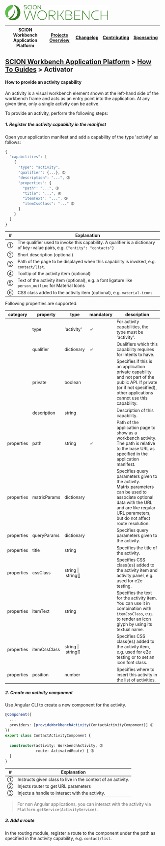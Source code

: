 <a href="/docs/site/application-platform/README.md"><img src="/resources/branding/scion-workbench-banner.svg" height="50" alt="SCION Workbench Application Platform"></a>

| SCION Workbench Application Platform | [Projects Overview][menu-projects-overview] | [Changelog][menu-changelog] | [Contributing][menu-contributing] | [Sponsoring][menu-sponsoring] |  
| --- | --- | --- | --- | --- |

## [SCION Workbench Application Platform][menu-home] > [How To Guides][menu-how-to] > Activator

#### How to provide an activity capability
An activity is a visual workbench element shown at the left-hand side of the workbench frame and acts as an entry point into the application. At any given time, only a single activity can be active.

To provide an activity, perform the following steps:

##### 1. Register the activity capability in the manifest
Open your application manifest and add a capability of the type 'activity' as follows:

```javascript
{
  "capabilities": [
    {
      "type": "activity",
      "qualifier": {...}, ➀
      "description": "...", ➁
      "properties": {
        "path": "...", ➂
        "title": "...", ➃
        "itemText": "...", ➄
        "itemCssClass": "..." ➅
      }
    }
  ]
}
```
|#|Explanation|
|-|-|
|➀|The qualifier used to invoke this capability. A qualifier is a dictionary of key-value pairs, e.g. `{"entity": "contacts"}`|
|➁|Short description (optional)|
|➂|Path of the page to be displayed when this capability is invoked, e.g. `contact/list`.|
|➃|Tooltip of the activity item (optional)|
|➄|Text of the activity item (optional), e.g. a font ligature like `person_outline` for Material Icons |
|➅|CSS class added to the activity item (optional), e.g. `material-icons` |

Following properties are supported:

|category|property|type|mandatory|description|
|-|-|-|-|-|
||type|'activity'|✓|For activity capabilities, the type must be 'activity'.|
||qualifier|dictionary|✓|Qualifiers which this capability requires for intents to have.|
||private|boolean||Specifies if this is an application private capability and not part of the public API. If private (or if not specified), other applications cannot use this capability.|
||description|string||Description of this capability.|
|properties|path|string|✓|Path of the application page to show as a workbench activity.<br>The path is relative to the base URL as specified in the application manifest.|
|properties|matrixParams|dictionary||Specifies query parameters given to the activity.<br>Matrix parameters can be used to associate optional data with the URL and are like regular URL parameters, but do not affect route resolution.|
|properties|queryParams|dictionary||Specifies query parameters given to the activity.|
|properties|title|string||Specifies the title of the activity.|
|properties|cssClass|string&nbsp;\|&nbsp;string[]||Specifies CSS class(es) added to the activity item and activity panel, e.g. used for e2e testing.|
|properties|itemText|string||Specifies the text for the activity item.<br>You can use it in combination with `itemCssClass`, e.g. to render an icon glyph by using its textual name.|
|properties|itemCssClass|string&nbsp;\|&nbsp;string[]||Specifies CSS class(es) added to the activity item, e.g. used for e2e testing or to set an icon font class.|
|properties|position|number||Specifies where to insert this activity in the list of activities.|

##### 2. Create an activity component
  Use Angular CLI to create a new component for the activity.

  ```typescript
  @Component({
    ...
    providers: [provideWorkbenchActivity(ContactActivityComponent)] ➀
  })
  export class ContactActivityComponent {

    constructor(activity: WorkbenchActivity, ➁
                route: ActivatedRoute) { ➂
    }
  }
  ```
  |#|Explanation|
  |-|-|
  |➀|Instructs given class to live in the context of an activity.|
  |➁|Injects router to get URL parameters|
  |➂|Injects a handle to interact with the activity.|

  > For non Angular applications, you can interact with the activity via `Platform.getService(ActivityService)`.

##### 3. Add a route
In the routing module, register a route to the component under the path as specified in the activity capability, e.g. `contact/list`.



[menu-how-to]: /docs/site/application-platform/howto/how-to.md

[menu-home]: /docs/site/application-platform/README.md
[menu-projects-overview]: https://github.com/SchweizerischeBundesbahnen/scion-workbench/blob/master/docs/site/projects-overview.md
[menu-changelog]: https://github.com/SchweizerischeBundesbahnen/scion-workbench/blob/master/docs/site/changelog/changelog.md
[menu-contributing]: https://github.com/SchweizerischeBundesbahnen/scion-workbench/blob/master/CONTRIBUTING.md
[menu-sponsoring]: https://github.com/SchweizerischeBundesbahnen/scion-workbench/blob/master/docs/site/sponsoring.md
